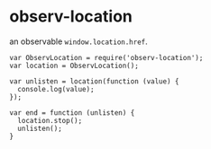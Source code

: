 # observ-location

an observable `window.location.href`.

```
var ObservLocation = require('observ-location');
var location = ObservLocation();

var unlisten = location(function (value) {
  console.log(value);
});

var end = function (unlisten) {
  location.stop();
  unlisten();
}
```
